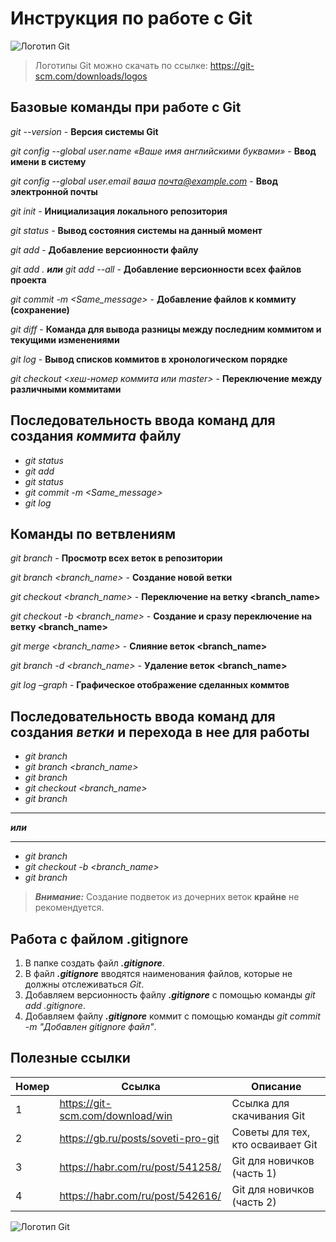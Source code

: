 # Инструкция по работе с Git

![Логотип Git](Git-Logo-2Color.png)

>Логотипы Git можно скачать по ссылке: https://git-scm.com/downloads/logos

## Базовые команды при работе с Git

*git --version* - **Версия системы Git**

*git config --global user.name «Ваше имя английскими буквами»* - **Ввод имени в систему**

*git config --global user.email ваша почта@example.com* - **Ввод электронной почты**

*git init* - **Инициализация локального репозитория**

*git status* - **Вывод состояния системы на данный момент**

*git add* - **Добавление версионности файлу**

*git add . ***или*** git add --all* - **Добавление версионности всех файлов проекта**

*git commit -m <Same_message>* - **Добавление файлов к коммиту (сохранение)**

*git diff* - **Команда для вывода разницы между последним коммитом и текущими изменениями**

*git log* - **Вывод списков коммитов в хронологическом порядке**

*git checkout <хеш-номер коммита или master>* - **Переключение между различными коммитами**

## Последовательность ввода команд для создания ***коммита*** файлу

* *git status*
* *git add*
* *git status*
* *git commit -m <Same_message>*
* *git log*

## Команды по ветвлениям

*git branch* - **Просмотр всех веток в репозитории**

*git branch <branch_name>* - **Создание новой ветки**

*git checkout <branch_name>* - **Переключение на ветку <branch_name>**

*git checkout -b <branch_name>* - **Создание и сразу переключение на ветку <branch_name>**

*git merge <branch_name>* - **Слияние веток <branch_name>**

*git branch -d <branch_name>* - **Удаление веток <branch_name>**

*git log –graph* - **Графическое отображение сделанных коммтов**

## Последовательность ввода команд для создания ***ветки*** и перехода в нее для работы

+ *git branch*
+ *git branch <branch_name>*
+ *git branch*
+ *git checkout <branch_name>*
+ *git branch*
---

***или***

---
+ *git branch*
+ *git checkout -b <branch_name>*
+ *git branch*

> ***Внимание:*** Создание подветок из дочерних веток **крайне** не рекомендуется.

## Работа с файлом .gitignore

1. В папке создать файл ***.gitignore***.
2. В файл ***.gitignore*** вводятся наименования файлов, которые не должны отслеживаться _Git_.
3. Добавляем версионность файлу ***.gitignore*** с помощью команды *git add .gitignore*.
4. Добавляем файлу  ***.gitignore*** коммит с помощью команды *git commit -m "Добавлен gitignore файл"*.

## Полезные ссылки

|Номер|Ссылка                          |Описание                 |
|-----|--------------------------------|-------------------------|
|1    |https://git-scm.com/download/win|Ссылка для скачивания Git|
|2    |https://gb.ru/posts/soveti-pro-git|Советы для тех, кто осваивает Git|
|3    |https://habr.com/ru/post/541258/|Git для новичков (часть 1)|
|4    |https://habr.com/ru/post/542616/|Git для новичков (часть 2)|


![Логотип Git](Git-Logo-1788C.png)